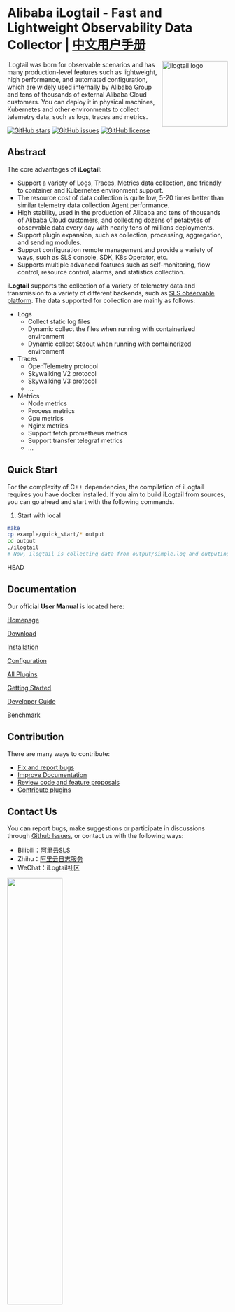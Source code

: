 # Alibaba iLogtail - Fast and Lightweight Observability Data Collector | [中文用户手册](https://ilogtail.gitbook.io/ilogtail-docs/)

<img src="https://sls-opensource.oss-us-west-1.aliyuncs.com/ilogtail/ilogtail.svg?versionId=CAEQMxiBgIDEmq.m6BciIDkzNmE2OWU4NzIwZjQ1Y2ZiYmIxZjhiYjMyNmQxZTdi" alt="ilogtail logo" height="150px" align="right" />

iLogtail was born for observable scenarios and has many production-level features such as lightweight, high performance, and automated configuration, which are widely used internally by Alibaba Group and tens of thousands of external Alibaba Cloud customers. You can deploy it in physical machines, Kubernetes and other environments to collect telemetry data, such as logs, traces and metrics.

[![GitHub stars](https://img.shields.io/github/stars/alibaba/ilogtail)](https://github.com/alibaba/ilogtail/stargazers)
[![GitHub issues](https://img.shields.io/github/issues/alibaba/ilogtail)](https://github.com/alibaba/ilogtail/issues)
[![GitHub license](https://img.shields.io/github/license/alibaba/ilogtail)](https://github.com/alibaba/ilogtail/blob/main/LICENSE)

## Abstract

The core advantages of **iLogtail**:

* Support a variety of Logs, Traces, Metrics data collection, and friendly to container and Kubernetes environment support.
* The resource cost of data collection is quite low, 5-20 times better than similar telemetry data collection Agent performance.
* High stability, used in the production of Alibaba and tens of thousands of Alibaba Cloud customers,  and collecting dozens of petabytes of observable data every day with nearly tens of millions deployments.
* Support plugin expansion, such as collection, processing, aggregation, and sending modules.
* Support configuration remote management and provide a variety of ways, such as SLS console, SDK, K8s Operator, etc.
* Supports multiple advanced features such as self-monitoring, flow control, resource control, alarms, and statistics collection.

**iLogtail** supports the collection of a variety of telemetry data and transmission to a variety of different backends, such as [SLS observable platform](https://www.aliyun.com/product/sls). The data supported for collection are mainly as follows:

* Logs
  * Collect static log files
  * Dynamic collect the files when running with containerized environment
  * Dynamic collect Stdout when running with containerized environment
* Traces
  * OpenTelemetry protocol
  * Skywalking V2 protocol
  * Skywalking V3 protocol
  * ...
* Metrics
  * Node metrics
  * Process metrics
  * Gpu metrics
  * Nginx metrics
  * Support fetch prometheus metrics
  * Support transfer telegraf metrics
  * ...

## Quick Start

For the complexity of C++ dependencies, the compilation of iLogtail requires you have docker installed. If you aim to build iLogtail from sources, you can go ahead and start with the following commands.

1. Start with local

```bash
make
cp example/quick_start/* output
cd output
./ilogtail
# Now, ilogtail is collecting data from output/simple.log and outputing the result to stdout
```

 HEAD

## Documentation

Our official **User Manual** is located here:

[Homepage](https://ilogtail.gitbook.io/ilogtail-docs/about/readme)

[Download](https://ilogtail.gitbook.io/ilogtail-docs/installation/release-notes)

[Installation](https://ilogtail.gitbook.io/ilogtail-docs/installation/quick-start)

[Configuration](https://ilogtail.gitbook.io/ilogtail-docs/configuration/collection-config)

[All Plugins](https://ilogtail.gitbook.io/ilogtail-docs/data-pipeline/overview)

[Getting Started](https://ilogtail.gitbook.io/ilogtail-docs/getting-started/)

[Developer Guide](https://ilogtail.gitbook.io/ilogtail-docs/developer-guide/)

[Benchmark](https://ilogtail.gitbook.io/ilogtail-docs/benchmark/)

## Contribution

There are many ways to contribute:

* [Fix and report bugs](https://github.com/alibaba/ilogtail/issues)
* [Improve Documentation](https://github.com/alibaba/ilogtail/labels/documentation)
* [Review code and feature proposals](https://github.com/alibaba/ilogtail/pulls)
* [Contribute plugins](./docs/en/guides/README.md)

## Contact Us

You can report bugs, make suggestions or participate in discussions through [Github Issues](https://github.com/alibaba/ilogtail/issues), or contact us with the following ways:

* Bilibili：[阿里云SLS](https://space.bilibili.com/630680534?from=search&seid=2845737427240690794&spm_id_from=333.337.0.0)
* Zhihu：[阿里云日志服务](https://www.zhihu.com/people/a-li-yun-ri-zhi-fu-wu)
* WeChat：iLogtail社区

<img src="https://cdn.nlark.com/yuque/0/2022/png/22119025/1659441830266-5f238a9e-5c66-4e98-aceb-40659c81cbca.png?x-oss-process=image%2Fresize%2Cw_1500%2Climit_0" style="width: 50%; height: 50%" />

## Our Users

Tens of thousands of companies use iLogtail in Alibaba Cloud, IDC, or other clouds. More details please see [here](https://help.aliyun.com/document_detail/250269.html).

## Licence

[Apache 2.0 License](./LICENSE)
